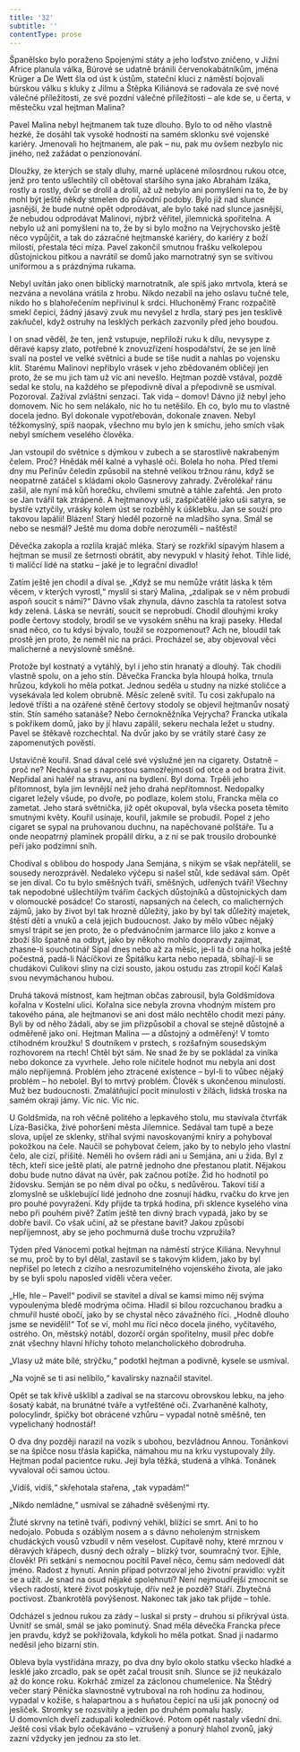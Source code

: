 ```yaml
---
title: '32'
subtitle: ''
contentType: prose
---
```


<section>

Španělsko bylo poraženo Spojenými státy a jeho loďstvo zničeno, v Jižní Africe planula válka, Búrové se udatně bránili červenokabátníkům, jména Krüger a De Wett šla od úst k ústům, stateční kluci z náměstí bojovali búrskou válku s kluky z Jilmu a Štěpka Kiliánová se radovala ze své nové válečné příležitosti, ze své pozdní válečné příležitosti – ale kde se, u čerta, v městečku vzal hejtman Malina?

Pavel Malina nebyl hejtmanem tak tuze dlouho. Bylo to od něho vlastně hezké, že dosáhl tak vysoké hodnosti na samém sklonku své vojenské kariéry. Jmenovali ho hejtmanem, ale pak – nu, pak mu ovšem nezbylo nic jiného, než zažádat o penzionování.

Dloužky, ze kterých se staly dluhy, marně uplácené milosrdnou rukou otce, jenž pro tento ušlechtilý cíl obětoval staršího syna jako Abrahám Izáka, rostly a rostly, dvůr se drolil a drolil, až už nebylo ani pomyšlení na to, že by mohl být ještě někdy stmelen do původní podoby. Bylo již nad slunce jasnější, že bude nutné opět odprodávat, ale bylo také nad slunce jasnější, že nebudou odprodávat Malinovi, nýbrž věřitel, jilemnická spořitelna. A nebylo už ani pomyšlení na to, že by si bylo možno na Vejrychovsko ještě něco vypůjčit, a tak do zázračné hejtmanské kariéry, do kariéry z boží milosti, přestala téci míza. Pavel zakončil smutnou frašku velkolepou důstojnickou pitkou a navrátil se domů jako marnotratný syn se svítivou uniformou a s prázdnýma rukama.

Nebyl uvítán jako onen biblický marnotratník, ale spíš jako mrtvola, která se nezvána a nevolána vrátila z hrobu. Nikdo nezabil na jeho oslavu tučné tele, nikdo ho s blahořečením nepřivinul k srdci. Hluchoněmý Franc rozpačitě smekl čepici, žádný jásavý zvuk mu nevyšel z hrdla, starý pes jen tesklivě zakňučel, když ostruhy na lesklých perkách zazvonily před jeho boudou.

I on snad věděl, že ten, jenž vstupuje, nepřiloží ruku k dílu, nevysype z děravé kapsy zlato, potřebné k znovuzřízení hospodářství, že se jen líně svalí na postel ve velké světnici a bude se tiše nudit a nahlas po vojensku klít. Starému Malinovi nepřibylo vrásek v jeho zbědovaném obličeji jen proto, že se mu jich tam už víc ani nevešlo. Hejtman pozdě vstával, pozdě sedal ke stolu, na každého se přepodivně díval a přepodivně se usmíval. Pozoroval. Zažíval zvláštní senzaci. Tak vida – domov! Dávno již nebyl jeho domovem. Nic ho sem nelákalo, nic ho tu netěšilo. Eh co, bylo mu to vlastně docela jedno. Byl dokonale vypotřebován, dokonale znaven. Nebyl těžkomyslný, spíš naopak, všechno mu bylo jen k smíchu, jeho smích však nebyl smíchem veselého člověka.

Jan vstoupil do světnice s dýmkou v zubech a se starostlivě nakrabeným čelem. Proč? Hnědák měl kalné a vyhaslé oči. Bolela ho noha. Před třemi dny mu Peřinův čeledín způsobil na stehně velikou tržnou ránu, když se neopatrně zatáčel s kládami okolo Gasnerovy zahrady. Zvěrolékař ránu zašil, ale nyní má kůň horečku, chvílemi smutně a táhle zařehtá. Jen proto se Jan tvářil tak ztrápeně. A hejtmanovy uši, zašpičatělé jako uši satyra, se bystře vztyčily, vrásky kolem úst se rozběhly k úšklebku. Jan se souží pro takovou lapálii! Blázen! Starý hleděl pozorně na mladšího syna. Smál se nebo se nesmál? Ještě mu doma dobře nerozuměli – naštěstí!

Děvečka zakopla a rozlila krajáč mléka. Starý se rozkřikl sípavým hlasem a hejtman se musil ze šetrnosti obrátit, aby nevypukl v hlasitý řehot. Tihle lidé, ti maličcí lidé na statku – jaké je to legrační divadlo!

Zatím ještě jen chodil a díval se. „Když se mu nemůže vrátit láska k těm věcem, v kterých vyrostl,“ myslil si starý Malina, „zdalipak se v něm probudí aspoň soucit s námi?“ Dávno však zhynula, dávno zaschla ta ratolest sotva kdy zelená. Láska se nevrátí, soucit se neprobudí. Chodil dlouhými kroky podle čertovy stodoly, brodil se ve vysokém sněhu na kraji paseky. Hledal snad něco, co tu kdysi bývalo, toužil se rozpomenout? Ach ne, bloudil tak prostě jen proto, že neměl nic na práci. Procházel se, aby objevoval věci malicherné a nevýslovně směšné.

Protože byl kostnatý a vytáhlý, byl i jeho stín hranatý a dlouhý. Tak chodili vlastně spolu, on a jeho stín. Děvečka Francka byla hloupá holka, trnula hrůzou, kdykoli ho měla potkat. Jednou seděla u studny na nízké stoličce a vysekávala led kolem obrubně. Měsíc zeleně svítil. Tu cosi zakřupalo na ledové tříšti a na ozářené stěně čertovy stodoly se objevil hejtmanův nosatý stín. Stín samého satanáše? Nebo černokněžníka Vejrycha? Francka utíkala s pokřikem domů, jako by jí hlavu zapálil, sekeru nechala ležet u studny. Pavel se štěkavě rozchechtal. Na dvůr jako by se vrátily staré časy ze zapomenutých pověstí.

Ustavičně kouřil. Snad dával celé své výslužné jen na cigarety. Ostatně – proč ne? Nechával se s naprostou samozřejmostí od otce a od bratra živit. Nepřidal ani haléř na stravu, ani na bydlení. Byl doma. Trpěli jeho přítomnost, byla jim levnější než jeho drahá nepřítomnost. Nedopalky cigaret ležely všude, po dvoře, po podlaze, kolem stolu, Francka měla co zametat. Jeho stará světnička, již opět okupoval, byla všecka poseta těmito smutnými květy. Kouřil usínaje, kouřil, jakmile se probudil. Popel z jeho cigaret se sypal na pruhovanou duchnu, na napěchované polštáře. Tu a onde neopatrný plamínek propálil dírku, a z ní se pak trousilo drobounké peří jako podzimní sníh.

Chodíval s oblibou do hospody Jana Semjána, s nikým se však nepřátelil, se sousedy nerozprávěl. Nedaleko výčepu si našel stůl, kde sedával sám. Opět se jen díval. Co tu bylo směšných tváří, směšných, udřených tváří! Všechny tak nepodobné ušlechtilým tvářím čackých důstojníků a důstojnických dam v olomoucké posádce! Co starostí, napsaných na čelech, co malicherných zájmů, jako by život byl tak hrozně důležitý, jako by byl tak důležitý majetek, štěstí dětí a vnuků a celá jejich budoucnost. Jako by mělo vůbec nějaký smysl trápit se jen proto, že o předvánočním jarmarce lilo jako z konve a zboží šlo špatně na odbyt, jako by někoho mohlo doopravdy zajímat, zhasne-li souchotinář Sípal dnes nebo až za měsíc, je-li ta či ona holka ještě počestná, padá-li Nácíčkovi ze Špitálku karta nebo nepadá, sbíhají-li se chudákovi Culíkovi sliny na cizí sousto, jakou ostudu zas ztropil kočí Kalaš svou nevymáchanou hubou.

Druhá taková místnost, kam hejtman občas zabrousil, byla Goldšmídova kořalna v Kostelní ulici. Kořalna sice nebyla zrovna vhodným místem pro takového pána, ale hejtmanovi se ani dost málo nechtělo chodit mezi pány. Byli by od něho žádali, aby se jim přizpůsobil a choval se stejně důstojně a odměřeně jako oni. Hejtman Malina — a důstojný a odměřený! V tomto ctihodném kroužku! S doutníkem v prstech, s rozšafným sousedským rozhovorem na rtech! Chtěl být sám. Ne snad že by se pokládal za viníka nebo dokonce za vyvrhele. Jeho role ničitele hodnot mu nebyla ani dost málo nepříjemná. Problém jeho ztracené existence – byl-li to vůbec nějaký problém – ho nebolel. Byl to mrtvý problém. Člověk s ukončenou minulostí. Muž bez budoucnosti. Zmalátňující pocit minulosti v žilách, lidská troska na samém okraji jámy. Víc nic. Víc nic.

U Goldšmída, na roh věčně politého a lepkavého stolu, mu stavívala čtvrťák Líza-Basička, živé pohoršení města Jilemnice. Sedával tam tupě a beze slova, upíjel ze sklenky, stříhal svými navoskovanými kníry a pohyboval pokožkou na čele. Naučil se pohybovat čelem, jako by to nebylo jeho vlastní čelo, ale cizí, přišité. Neměli ho ovšem rádi ani u Semjána, ani u žida. Byl z těch, kteří sice ještě platí, ale patrně jednoho dne přestanou platit. Nějakou dobu bude nutno dávat na úvěr, pak začnou potíže. Žid ho hodnotil po židovsku. Semján se po něm díval po očku, s nedůvěrou. Takoví tiší a zlomyslně se ušklebující lidé jednoho dne zosnují hádku, rvačku do krve jen pro pouhé povyražení. Kdy přijde ta trpká hodina, při sklence kyselého vína nebo při pouhém pivě? Zatím ještě ten divný brach vypadá, jako by se dobře bavil. Co však učiní, až se přestane bavit? Jakou způsobí nepříjemnost, aby se jeho pochmurná duše trochu vzpružila?

Týden před Vánocemi potkal hejtman na náměstí strýce Kiliána. Nevyhnul se mu, proč by to byl dělal, zastavil se s takovým klidem, jako by byl nepřišel po letech z cizího a nesrozumitelného vojenského života, ale jako by se byli spolu naposled viděli včera večer.

„Hle, hle – Pavel!“ podivil se stavitel a díval se kamsi mimo něj svýma vypoulenýma bledě modrýma očima. Hladil si bílou rozcuchanou bradku a chmuřil husté obočí, jako by se chystal něco závažného říci. „Hodně dlouho jsme se neviděli!“ Toť se ví, mohl mu říci něco docela jiného, vyčítavého, ostrého. On, městský notábl, dozorčí orgán spořitelny, musil přec dobře znát všechny hlavní hříchy tohoto melancholického dobrodruha.

„Vlasy už máte bílé, strýčku,“ podotkl hejtman a podivně, kysele se usmíval.

„Na vojně se ti asi nelíbilo,“ kavalírsky naznačil stavitel.

Opět se tak křivě ušklíbl a zadíval se na starcovu obrovskou lebku, na jeho šosatý kabát, na brunátné tváře a vytřeštěné oči. Zvarhaněné kalhoty, polocylindr, špičky bot obrácené vzhůru – vypadal notně směšně, ten vypelichaný hodnostář!

O dva dny později narazil na vozík s ubohou, bezvládnou Annou. Tonánkovi se na špičce nosu třásla kapička, námahou mu na krku vystupovaly žíly. Hejtman podal pacientce ruku. Její byla těžká, studená a vlhká. Tonánek vyvaloval oči samou úctou.

„Vidíš, vidíš,“ skřehotala stařena, „tak vypadám!“

„Nikdo nemládne,“ usmíval se záhadně svěšenými rty.

Žluté skrvny na tetině tváři, podivný vehikl, blížící se smrt. Ani to ho nedojalo. Pobuda s ozáblým nosem a s dávno neholeným strniskem chudáckých vousů vzbudil v něm veselost. Cupitavě nohy, které mrznou v děravých křápech, dusný dech ožraly – blízký tvor, soumračný tvor. Ejhle, člověk! Při setkání s nemocnou pocítil Pavel něco, čemu sám nedovedl dát jméno. Radost z hynutí. Annin případ potvrzoval jeho životní pravidlo: vyžít se a užít. Je snad na osud nějaké spolehnutí? Není nejmoudřejší zmocnit se všech radostí, které život poskytuje, dřív než je pozdě? Stáří. Zbytečná poctivost. Zbankrotělá povýšenost. Nakonec tak jako tak přijde – tohle.

Odcházel s jednou rukou za zády – luskal si prsty – druhou si přikrýval ústa. Uvnitř se smál, smál se jako pominutý. Snad měla děvečka Francka přece jen pravdu, když se pokřižovala, kdykoli ho měla potkat. Snad ji nadarmo neděsil jeho bizarní stín.

Obleva byla vystřídána mrazy, po dva dny bylo okolo statku všecko hladké a lesklé jako zrcadlo, pak se opět začal trousit sníh. Slunce se již neukázalo až do konce roku. Kokrháč zmizel za záclonou chumelenice. Na Štědrý večer starý Pěnička slavnostně vytruboval na roh hodinu za hodinou, vypadal v kožiše, s halapartnou a s huňatou čepicí na uši jak ponocný od jesliček. Stromky se rozsvítily a jeden po druhém pomalu hasly. U domovních dveří zadupali koledníčkové. Potom opět nastaly všední dni. Ještě cosi však bylo očekáváno – vzrušený a ponurý hlahol zvonů, jaký zazní vždycky jen jednou za sto let.

</section>
